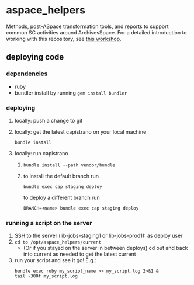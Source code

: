 # aspace_helpers
Methods, post-ASpace transformation tools, and reports to support common SC activities around ArchivesSpace. For a detailed introduction to working with this repository, see [this workshop](https://github.com/pulibrary/ruby-for-archivesspace/tree/main/sessions/session2-aspace-intro).

## deploying code

### dependencies
  * ruby
  * bundler
    install by running `gem install bundler`

### deploying

  1. locally: push a change to git
  
  1. locally: get the latest capistrano on your local machine
     ```
     bundle install
     ```
  1. locally: run capistrano
     1. `bundle install --path vendor/bundle`
     
     1. to install the default branch run
        ```
        bundle exec cap staging deploy
        ```
        to deploy a different branch run
        ```
        BRANCH=<name> bundle exec cap staging deploy
        ```

###  running a script on the server
   1. SSH to the server (lib-jobs-staging1 or lib-jobs-prod1): as deploy user
   1. `cd to /opt/aspace_helpers/current`
      * (Or if you stayed on the server in between deploys) cd out and back into current as needed to get the latest current
   1. run your script and see it go! E.g.:
      ```
      bundle exec ruby my_script_name >> my_script.log 2>&1 &
      tail -300f my_script.log
      ```

